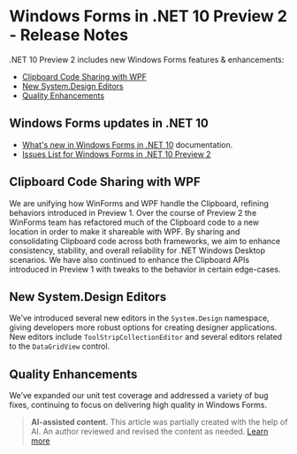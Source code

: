 # Windows Forms in .NET 10 Preview 2 - Release Notes

.NET 10 Preview 2 includes new Windows Forms features & enhancements:

- [Clipboard Code Sharing with WPF](#clipboard-code-sharing-with-wpf)
- [New System.Design Editors](#new-systemdesign-editors)
- [Quality Enhancements](#quality-enhancements)

## Windows Forms updates in .NET 10

- [What's new in Windows Forms in .NET 10](https://learn.microsoft.com/dotnet/desktop/winforms/whats-new/net100) documentation.
- [Issues List for Windows Forms in .NET 10 Preview 2](https://github.com/dotnet/winforms/issues?q=is%3Aissue%20milestone%3A%2210.0%20Preview1%22%20)

## Clipboard Code Sharing with WPF

 We are unifying how WinForms and WPF handle the Clipboard, refining behaviors introduced in Preview 1. Over the course of Preview 2 the WinForms team has refactored much of the Clipboard code to a new location in order to make it shareable with WPF. By sharing and consolidating Clipboard code across both frameworks, we aim to enhance consistency, stability, and overall reliability for .NET Windows Desktop scenarios. We have also continued to enhance the Clipboard APIs introduced in Preview 1 with tweaks to the behavior in certain edge-cases.

## New System.Design Editors

We’ve introduced several new editors in the `System.Design` namespace, giving developers more robust options for creating designer applications. New editors include `ToolStripCollectionEditor` and several editors related to the `DataGridView` control.

## Quality Enhancements

We’ve expanded our unit test coverage and addressed a variety of bug fixes, continuing to focus on delivering high quality in Windows Forms.

> **AI-assisted content.** This article was partially created with the help of AI. An author reviewed and revised the content as needed. [Learn more](https://devblogs.microsoft.com/principles-for-ai-generated-content/)

